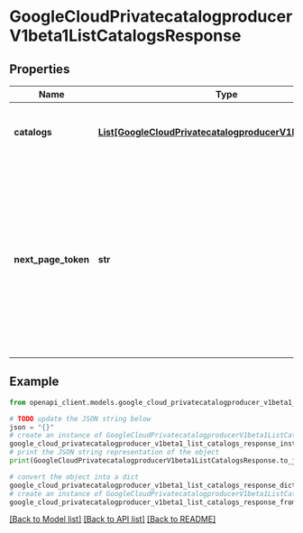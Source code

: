 # GoogleCloudPrivatecatalogproducerV1beta1ListCatalogsResponse


## Properties

Name | Type | Description | Notes
------------ | ------------- | ------------- | -------------
**catalogs** | [**List[GoogleCloudPrivatecatalogproducerV1beta1Catalog]**](GoogleCloudPrivatecatalogproducerV1beta1Catalog.md) | The &#x60;Catalogs&#x60; returned from the list call. | [optional] 
**next_page_token** | **str** | A pagination token returned from a previous call to ListCatalogs that indicates where the listing should continue from. This field is optional. | [optional] 

## Example

```python
from openapi_client.models.google_cloud_privatecatalogproducer_v1beta1_list_catalogs_response import GoogleCloudPrivatecatalogproducerV1beta1ListCatalogsResponse

# TODO update the JSON string below
json = "{}"
# create an instance of GoogleCloudPrivatecatalogproducerV1beta1ListCatalogsResponse from a JSON string
google_cloud_privatecatalogproducer_v1beta1_list_catalogs_response_instance = GoogleCloudPrivatecatalogproducerV1beta1ListCatalogsResponse.from_json(json)
# print the JSON string representation of the object
print(GoogleCloudPrivatecatalogproducerV1beta1ListCatalogsResponse.to_json())

# convert the object into a dict
google_cloud_privatecatalogproducer_v1beta1_list_catalogs_response_dict = google_cloud_privatecatalogproducer_v1beta1_list_catalogs_response_instance.to_dict()
# create an instance of GoogleCloudPrivatecatalogproducerV1beta1ListCatalogsResponse from a dict
google_cloud_privatecatalogproducer_v1beta1_list_catalogs_response_from_dict = GoogleCloudPrivatecatalogproducerV1beta1ListCatalogsResponse.from_dict(google_cloud_privatecatalogproducer_v1beta1_list_catalogs_response_dict)
```
[[Back to Model list]](../README.md#documentation-for-models) [[Back to API list]](../README.md#documentation-for-api-endpoints) [[Back to README]](../README.md)


